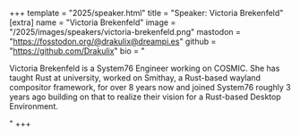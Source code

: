 +++
template = "2025/speaker.html"
title = "Speaker: Victoria Brekenfeld"
[extra]
  name = "Victoria Brekenfeld"
  image = "/2025/images/speakers/victoria-brekenfeld.png"
  mastodon = "https://fosstodon.org/@drakulix@dreampi.es"
  github = "https://github.com/Drakulix"
  bio = "<p>Victoria Brekenfeld is a System76 Engineer working on COSMIC. She has taught Rust at university, worked on Smithay, a Rust-based wayland compositor framework, for over 8 years now and joined System76 roughly 3 years ago building on that to realize their vision for a Rust-based Desktop Environment.</p>"
+++
